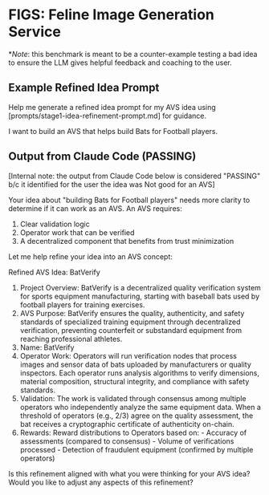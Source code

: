 # FIGS: Feline Image Generation Service

**Note*: this benchmark is meant to be a counter-example testing a bad idea to ensure the LLM gives helpful feedback and coaching to the user.

## Example Refined Idea Prompt

Help me generate a refined idea prompt for my AVS idea using [prompts/stage1-idea-refinement-prompt.md] for guidance. 

I want to build an AVS that helps build Bats for Football players.



## Output from Claude Code (PASSING)
[Internal note: the output from Claude Code below is considered "PASSING" b/c it identified for the user the idea was Not good for an AVS]

  Your idea about "building Bats for Football players" needs more clarity to determine if it can work as an AVS. An AVS requires:

  1. Clear validation logic
  2. Operator work that can be verified
  3. A decentralized component that benefits from trust minimization

  Let me help refine your idea into an AVS concept:

  Refined AVS Idea: BatVerify

  1. Project Overview: BatVerify is a decentralized quality verification system for sports equipment manufacturing, starting with
  baseball bats used by football players for training exercises.
  2. AVS Purpose: BatVerify ensures the quality, authenticity, and safety standards of specialized training equipment through
  decentralized verification, preventing counterfeit or substandard equipment from reaching professional athletes.
  3. Name: BatVerify
  4. Operator Work: Operators will run verification nodes that process images and sensor data of bats uploaded by manufacturers or
  quality inspectors. Each operator runs analysis algorithms to verify dimensions, material composition, structural integrity, and
  compliance with safety standards.
  5. Validation: The work is validated through consensus among multiple operators who independently analyze the same equipment
  data. When a threshold of operators (e.g., 2/3) agree on the quality assessment, the bat receives a cryptographic certificate of
  authenticity on-chain.
  6. Rewards: Reward distributions to Operators based on:
    - Accuracy of assessments (compared to consensus)
    - Volume of verifications processed
    - Detection of fraudulent equipment (confirmed by multiple operators)

  Is this refinement aligned with what you were thinking for your AVS idea? Would you like to adjust any aspects of this
  refinement?